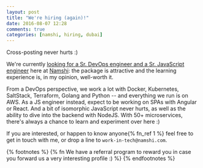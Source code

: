 ```yaml
---
layout: post
title: "We're hiring (again)!"
date: 2016-08-07 12:28
comments: true
categories: [namshi, hiring, dubai]
---
```


Cross-posting never hurts :)

<!-- more -->

We're currently [looking for a Sr. DevOps engineer and a Sr. JavaScript engineer](http://tech.namshi.com/blog/2016/08/07/currently-hiring-a-devops-engineer-and-a-js-hacker-here-in-dubai/)
here at [Namshi](https://www.namshi.com): the package is attractive and the
learning experience is, in my opinion, well-worth it.

From a DevOps perspective, we work a lot with Docker, Kubernetes, SaltStack, Terraform,
Golang and Python -- and everything we run is on AWS.
As a JS engineer instead, expect to be working on SPAs with Angular or React. And a bit of isomorphic JavaScript never
hurts, as well as the ability to dive into the backend with NodeJS.
With 50+ microservices, there's always a chance to learn and experiment over here :)

If you are interested, or happen to know anyone{% fn_ref 1 %} feel free to get in touch with me, or drop
a line to `work-in-tech@namshi.com`.

{% footnotes %}
  {% fn  We have a referral program to reward you in case you forward us a very interesting profile :) %}
{% endfootnotes %}
